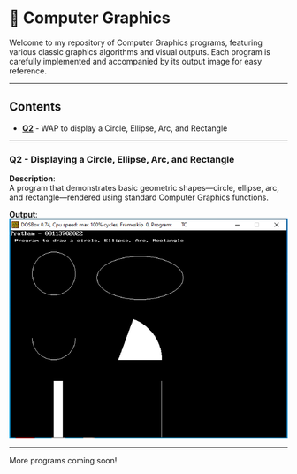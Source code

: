 # 🎨 Computer Graphics

Welcome to my repository of Computer Graphics programs, featuring various classic graphics algorithms and visual outputs. Each program is carefully implemented and accompanied by its output image for easy reference.

---

## Contents

- **[Q2](#Q2)** - WAP to display a Circle, Ellipse, Arc, and Rectangle

---

### Q2 - Displaying a Circle, Ellipse, Arc, and Rectangle

**Description**:  
A program that demonstrates basic geometric shapes—circle, ellipse, arc, and rectangle—rendered using standard Computer Graphics functions.

**Output**:  
![Output - Q2](02Gprog.png)

---

More programs coming soon!
